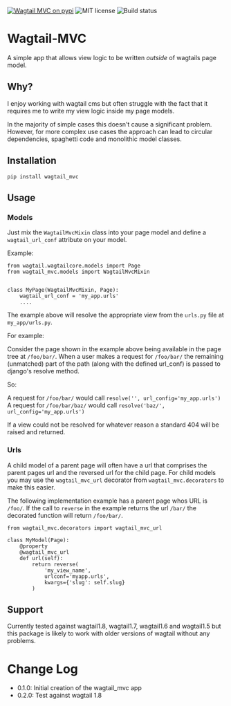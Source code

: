 [![Wagtail MVC on pypi](https://img.shields.io/badge/pypi-0.1.0-green.svg)](https://pypi.python.org/pypi/wagtail_mvc)
![MIT license](https://img.shields.io/badge/licence-MIT-blue.svg)
![Build status](https://travis-ci.org/fatboystring/Wagtail-MVC.svg?branch=master)

# Wagtail-MVC

A simple app that allows view logic to be written _outside_ of wagtails page model.

## Why?

I enjoy working with wagtail cms but often struggle with the fact that it requires me to write my view logic inside my page models.

In the majority of simple cases this doesn't cause a significant problem.  However, for more complex use cases the approach can lead to circular dependencies, spaghetti code and monolithic model classes.

## Installation

```
pip install wagtail_mvc
```

## Usage

### Models

Just mix the `WagtailMvcMixin` class into your page model and define a `wagtail_url_conf` attribute on your model.

Example:

```
from wagtail.wagtailcore.models import Page
from wagtail_mvc.models import WagtailMvcMixin


class MyPage(WagtailMvcMixin, Page):
    wagtail_url_conf = 'my_app.urls'
    ....
```

The example above will resolve the appropriate view from the `urls.py` file at `my_app/urls.py`.

For example:

Consider the page shown in the example above being available in the page tree at `/foo/bar/`.
When a user makes a request for `/foo/bar/` the remaining (unmatched) part of the path (along with the defined url_conf) is passed to django's resolve method.

So:

A request for `/foo/bar/` would call `resolve('', url_config='my_app.urls')`
A request for `/foo/bar/baz/` would call `resolve('baz/', url_config='my_app.urls')`

If a view could not be resolved for whatever reason a standard 404 will be raised and returned.

### Urls

A child model of a parent page will often have a url that comprises the parent pages url and the reversed url for the child page.  For child models you may use the `wagtail_mvc_url` decorator from `wagtail_mvc.decorators` to make this easier.

The following implementation example has a parent page whos URL is `/foo/`.  If the call to `reverse` in the example returns the url `/bar/` the decorated function will return `/foo/bar/`.

```
from wagtail_mvc.decorators import wagtail_mvc_url

class MyModel(Page):
    @property
    @wagtail_mvc_url
    def url(self):
        return reverse(
            'my_view_name',
            urlconf='myapp.urls',
            kwargs={'slug': self.slug}
        )
```

## Support

Currently tested against wagtail1.8, wagtail1.7, wagtail1.6 and wagtail1.5 but this package is likely to work with older versions of wagtail without any problems.

# Change Log

 - 0.1.0: Initial creation of the wagtail_mvc app
 - 0.2.0: Test against wagtail 1.8

